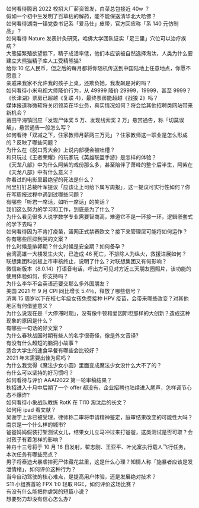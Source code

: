 如何看待腾讯 2022 校招大厂薪资首发，白菜总包接近 40w ？  
假如一个初中生发明了百草枯的解药，能不能保送清华北大哈佛？  
如何看待湖南一镇党委书记系「爱马仕」皮带，官方回应称「系 140 元仿制品」？  
如何看待 Nature 发表针灸研究，哈佛大学团队证实「足三里」穴位可以治疗疾病？  
大熊猫繁殖欲望低下，精子成活率低，他们本应该被自然选择淘汰，人类为什么要建立大熊猫精子库人工受精熊猫?  
给你 10 亿人民币，但之后的每月都将你随机传送到中国陆地上任意地点，你愿不愿意？  
亲戚来我家不允许我的孩子上桌，还欺负她，我发飙是对的吗？  
如何看待小米电视大师降价行为，从 49999 降价 29999，19999，甚至 9999？  
《长津湖》票房已超越《复联 4》，最终票房能超越《战狼 2》吗？  
媒体报道称微软将关闭领英在华业务，真实情况如何？将会给其他招聘类网站带来新机会？  
莆田平海镇回应「发现尸体奖 5 万、发现线索奖 2 万」悬赏通告，称「切莫误解」，悬赏通告一般怎么写？  
如何看待「双减之下，住家教师月薪两三万元」？住家教师这一职业是怎么形成的？反映了哪些问题？  
为什么在《脱口秀大会》上说内部梗会被吐槽？  
和只玩过《王者荣耀》的玩家玩《英雄联盟手游》是怎样的体验？  
《天龙八部》中为什么阿紫的戏份那么多，甚至陪伴了萧峰的整个后半生，阿紫在《天龙八部》中有什么意义？  
你看过的电影里最绝望的死法是什么？  
阿里钉钉总裁叶军提议「应该让上司给下属写周报」，这一提议可实行性如何？你在写周报过程中遇到过哪些问题？  
有哪些「听君一席话，如听一席话」的笑话？  
我们这么努力的学习和工作，到底是为了什么？  
为什么看见很多人说学数学专业需要智商高，难道它不是一环接一环，逻辑嵌套式的学下去吗？  
如何看待因为不肯打疫苗，篮网正式禁赛欧文？接下来管理层可能将如何运作？  
你有哪些压抑到哭的文案？  
什么时候是排卵期？什么时候是安全期？如何备孕？  
台湾高雄一大楼发生火灾，已造成 46 死亡，不排除人为纵火，救援进展如何？  
联想集团科创板上市审核终止，说明了什么？对联想集团又有何影响？  
微信新版本（8.0.14）打语音电话，呼出方可见对方近三天朋友圈照片，该功能的使用体验如何，你支持吗？  
为什么李华不会英语还要交那么多外国朋友？  
美国 2021 年 9 月 CPI 同比增长 5.4％，释放了哪些信号？  
济南 15 周岁以下在校七年级女孩免费接种 HPV 疫苗，会带来哪些改变？对其他地区有何借鉴意义？  
为什么说现在是「大停滞时期」，没有像牛顿和爱因斯坦那样的大创新？造成这种现象的原因是什么？  
有哪些一句话的好文案？  
为什么春秋战国时期有些人的名字很奇怪，像是外文音译?  
有没有什么超短的脑洞小故事？  
适合大学生的速食早餐有哪些会比较好？  
2021 年末需要出佳为尼吗？  
为什么我觉得《魔法少女小圆》里面变成魔法少女没什么大不了的？  
有什么可以坚持的好习惯吗？  
如何看待与评价 AAAI2022 第一轮审稿结果？  
秋招进入十月中后期了一个 offer 都没有，企业招聘也陆续进入尾声，怎样调节心态不爆炸?  
如何看待小象战队教练 RotK 在 TI10 淘汰后的长文？  
如何用 ipad 看文献？  
吴谢宇上诉已被受理，律师称二审将申请精神鉴定，庭审结果改变的可能性大吗？  
南京是一个什么样的城市?  
爸爸妈妈假装打架测试女儿，结果女儿立马冲过来打爸爸，这类测试是否可取？会对孩子有着怎样的影响？  
神舟十三号将于 10 月 16 日发射，翟志刚、王亚平、叶光富执行载人飞行任务，本次任务有哪些亮点？  
男子将泰迪犬暴虐摔死尸体藏花盆里，这是什么心理？知情人称「施暴者应该是发泄情绪」，如何评价这种行为？  
当今自动驾驶的核心难点，是提高用户体验，还是发展绝对技术？  
S11 小组赛首轮 FPX 1:0 轻取 RGE，如何评价这场比赛？  
有没有什么能把你虐哭的短篇小说？  
想要努力却没有信心怎么办?  
